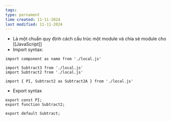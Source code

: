 ```yaml
---
tags: 
type: pernament
time created: 11-11-2024
last modified: 11-11-2024
---
```

- Là một chuẩn quy định cách cấu trúc một module và chia sẻ module cho [[JavaScript]]
- Import syntax: 
```JS
import component as name from './local.js'

import Subtract3 from './local.js'
import Subtract2 from './local.js'

import { PI, Subtract2 as Subtract2A } from './local.js'
```
- Export syntax
```JS
export const PI;
export function Subtract2;

export default Subtract;
```